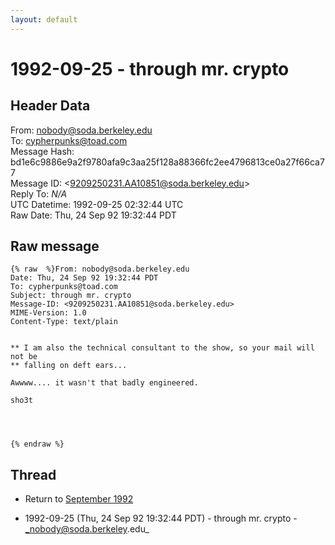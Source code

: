 ```yaml
---
layout: default
---
```


# 1992-09-25 - through mr. crypto

## Header Data

From: nobody@soda.berkeley.edu<br>
To: cypherpunks@toad.com<br>
Message Hash: bd1e6c9886e9a2f9780afa9c3aa25f128a88366fc2ee4796813ce0a27f66ca77<br>
Message ID: \<9209250231.AA10851@soda.berkeley.edu\><br>
Reply To: _N/A_<br>
UTC Datetime: 1992-09-25 02:32:44 UTC<br>
Raw Date: Thu, 24 Sep 92 19:32:44 PDT<br>

## Raw message

```
{% raw  %}From: nobody@soda.berkeley.edu
Date: Thu, 24 Sep 92 19:32:44 PDT
To: cypherpunks@toad.com
Subject: through mr. crypto
Message-ID: <9209250231.AA10851@soda.berkeley.edu>
MIME-Version: 1.0
Content-Type: text/plain


** I am also the technical consultant to the show, so your mail will not be
** falling on deft ears...

Awwww.... it wasn't that badly engineered.

sho3t




{% endraw %}
```

## Thread

+ Return to [September 1992](/years/1992/09)

+ 1992-09-25 (Thu, 24 Sep 92 19:32:44 PDT) - through mr. crypto - _nobody@soda.berkeley.edu_

